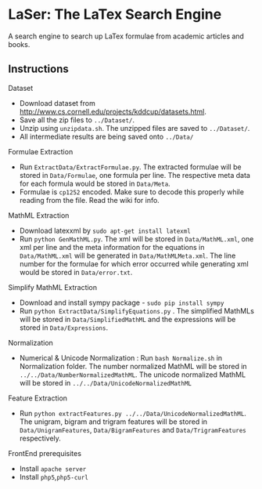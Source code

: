 # LaSer: The LaTex Search Engine
A search engine to search up LaTex formulae from academic articles and books.

Instructions
------------
Dataset
* Download dataset from http://www.cs.cornell.edu/projects/kddcup/datasets.html.
* Save all the zip files to ```../Dataset/```.
* Unzip using ```unzipdata.sh```. The unzipped files are saved to ```../Dataset/```.
* All intermediate results are being saved onto ```../Data/```

Formulae Extraction
* Run ```ExtractData/ExtractFormulae.py```. The extracted formulae will be stored in ```Data/Formulae```, one formula per line. The respective meta data for each formula would be stored in ```Data/Meta```.
* Formulae is ```cp1252``` encoded. Make sure to decode this properly while reading from the file. Read the wiki for info.


MathML Extraction
* Download latexxml by ```sudo apt-get install latexml```
* Run ```python GenMathML.py```. The xml will be stored in ```Data/MathML.xml```, one xml per line and the meta information for the equations in ```Data/MathML.xml``` will be generated in ```Data/MathMLMeta.xml```. The line number for the formulae for which error occurred while generating xml would be stored in ```Data/error.txt```.
 
Simplify MathML Extraction
* Download and install sympy package - ```sudo pip install sympy```
* Run ```python ExtractData/SimplifyEquations.py``` . The simplified MathMLs will be stored in ```Data/SimplifiedMathML``` and the expressions will be stored in ```Data/Expressions```.

Normalization
* Numerical & Unicode Normalization : Run ```bash Normalize.sh``` in Normalization folder. The number normalized MathML will be stored in ```../../Data/NumberNormalizedMathML```. The unicode normalized MathML will be stored in ```../../Data/UnicodeNormalizedMathML```

Feature Extraction
* Run ```python extractFeatures.py ../../Data/UnicodeNormalizedMathML```. The unigram, bigram and trigram features will be stored in ```Data/UnigramFeatures```, ```Data/BigramFeatures``` and ```Data/TrigramFeatures``` respectively.

FrontEnd prerequisites 
* Install ```apache server```
* Install ```php5```,```php5-curl```
